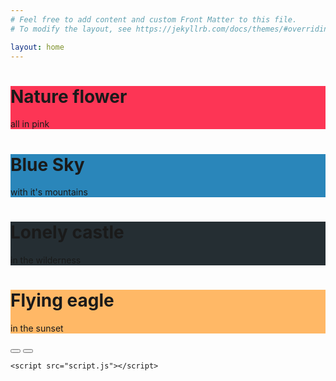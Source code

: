 ```yaml
---
# Feel free to add content and custom Front Matter to this file.
# To modify the layout, see https://jekyllrb.com/docs/themes/#overriding-theme-defaults

layout: home
---
```


<html lang="en">
  <head>
    <meta charset="UTF-8" />
    <meta name="viewport" content="width=device-width, initial-scale=1.0" />
    <link rel="stylesheet" href="https://cdnjs.cloudflare.com/ajax/libs/font-awesome/5.15.1/css/all.min.css" />
    <link rel="stylesheet" href="style.css" />
    <title>Andrew's Website</title>
  </head>
  <body>
    <div class="slider-container">
      <div class="left-slide">
        <div style="background-color: #FD3555">
          <h1>Nature flower</h1>
          <p>all in pink</p>
        </div>
        <div style="background-color: #2A86BA">
          <h1>Blue Sky</h1>
          <p>with it's mountains</p>
        </div>
        <div style="background-color: #252E33">
          <h1>Lonely castle</h1>
          <p>in the wilderness</p>
        </div>
        <div style="background-color: #FFB866">
          <h1>Flying eagle</h1>
          <p>in the sunset</p>
        </div>
      </div>
      <div class="right-slide">
        <div style="background-image: url('https://images.unsplash.com/photo-1508768787810-6adc1f613514?ixlib=rb-0.3.5&ixid=eyJhcHBfaWQiOjEyMDd9&s=e27f6661df21ed17ab5355b28af8df4e&auto=format&fit=crop&w=1350&q=80')"></div>
        <div style="background-image: url('https://images.unsplash.com/photo-1519981593452-666cf05569a9?ixlib=rb-0.3.5&ixid=eyJhcHBfaWQiOjEyMDd9&s=90ed8055f06493290dad8da9584a13f7&auto=format&fit=crop&w=715&q=80')"></div>
        <div style="background-image: url('https://images.unsplash.com/photo-1486899430790-61dbf6f6d98b?ixlib=rb-0.3.5&ixid=eyJhcHBfaWQiOjEyMDd9&s=8ecdee5d1b3ed78ff16053b0227874a2&auto=format&fit=crop&w=1002&q=80')"></div>
        <div style="background-image: url('https://images.unsplash.com/photo-1510942201312-84e7962f6dbb?ixlib=rb-0.3.5&ixid=eyJhcHBfaWQiOjEyMDd9&s=da4ca7a78004349f1b63f257e50e4360&auto=format&fit=crop&w=1050&q=80')"></div>
      </div>
      <div class="action-buttons">
        <button class="down-button">
          <i class="fas fa-arrow-down"></i>
        </button>
        <button class="up-button">
          <i class="fas fa-arrow-up"></i>
        </button>
      </div>
    </div>

    <script src="script.js"></script>
  </body>
</html>